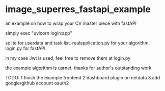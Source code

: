 # image_superres_fastapi_example
an example on how to wrap your CV master piece with fastAPI

simply exec "uvicorn login:app"

sqlite for userdata and task list.
realapplication.py for your algorithm.
login.py for fastAPI.

in my case Jwt is used, feel free to remove them at login.py

the example algorithm is usrnet, thanks for author's outstanding work


TODO:
1.finish the example frontend
2.dashboard plugin on netdata
3.add google/github account oauth2

